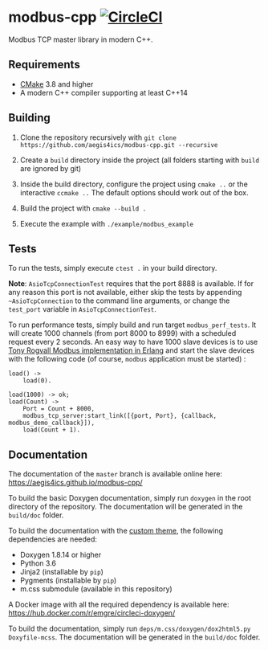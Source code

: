 # modbus-cpp [![CircleCI](https://circleci.com/gh/aegis4ics/modbus-cpp/tree/master.svg?style=svg&circle-token=e0a370a9fddf904b93ff2d29f54ed36371ef0eb3)](https://circleci.com/gh/aegis4ics/modbus-cpp/tree/master)

Modbus TCP master library in modern C++.

## Requirements
- [CMake](https://cmake.org/download/) 3.8 and higher
- A modern C++ compiler supporting at least C++14

## Building
1. Clone the repository recursively with `git clone https://github.com/aegis4ics/modbus-cpp.git --recursive`

2. Create a `build` directory inside the project (all folders starting with `build` are ignored by git)

3. Inside the build directory, configure the project using `cmake ..` or the interactive `ccmake ..` The default options should work out of the box.

4. Build the project with `cmake --build .`

5. Execute the example with `./example/modbus_example`

## Tests
To run the tests, simply execute `ctest .` in your build directory.

**Note**: `AsioTcpConnectionTest` requires that the port 8888 is available. If for any reason this port is not available, either skip the tests by appending `~AsioTcpConnection` to the command line arguments, or change the `test_port` variable in `AsioTcpConnectionTest`.

To run performance tests, simply build and run target `modbus_perf_tests`. It will create 1000 channels (from port 8000 to 8999) with a scheduled request every 2 seconds. An easy way to have 1000 slave devices is to use [Tony Rogvall Modbus implementation in Erlang](https://github.com/tonyrog/modbus) and start the slave devices with the following code (of course, `modbus` application must be started) :

```
load() ->
    load(0).

load(1000) -> ok;
load(Count) ->
    Port = Count + 8000,
    modbus_tcp_server:start_link([{port, Port}, {callback, modbus_demo_callback}]),
    load(Count + 1).
```

## Documentation
The documentation of the `master` branch is available online here: https://aegis4ics.github.io/modbus-cpp/

To build the basic Doxygen documentation, simply run `doxygen` in the root directory of the repository.
The documentation will be generated in the `build/doc` folder.

To build the documentation with the [custom theme](http://mcss.mosra.cz/doxygen/), the following dependencies are needed:
* Doxygen 1.8.14 or higher
* Python 3.6
* Jinja2 (installable by `pip`)
* Pygments (installable by `pip`)
* m.css submodule (available in this repository)

A Docker image with all the required dependency is available here: https://hub.docker.com/r/emgre/circleci-doxygen/

To build the documentation, simply run `deps/m.css/doxygen/dox2html5.py Doxyfile-mcss`. The documentation will be generated in
the `build/doc` folder.
